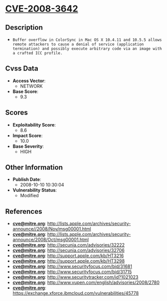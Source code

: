 
# [CVE-2008-3642](https://cve.mitre.org/cgi-bin/cvename.cgi?name=CVE-2008-3642)

## Description

- `Buffer overflow in ColorSync in Mac OS X 10.4.11 and 10.5.5 allows remote attackers to cause a denial of service (application termination) and possibly execute arbitrary code via an image with a crafted ICC profile.`

## Cvss Data

- **Access Vector**:
  - NETWORK
- **Base Score**:
  - 9.3

## Scores

- **Exploitability Score**:
  - 8.6
- **Impact Score**:
  - 10.0
- **Base Severity**:
  - HIGH

## Other Information

- **Publish Date**:
  - 2008-10-10 10:30:04
- **Vulnerability Status**:
  - Modified

## References

- **cve@mitre.org**: http://lists.apple.com/archives/security-announce//2008/Nov/msg00001.html
- **cve@mitre.org**: http://lists.apple.com/archives/security-announce/2008/Oct/msg00001.html
- **cve@mitre.org**: http://secunia.com/advisories/32222
- **cve@mitre.org**: http://secunia.com/advisories/32706
- **cve@mitre.org**: http://support.apple.com/kb/HT3216
- **cve@mitre.org**: http://support.apple.com/kb/HT3298
- **cve@mitre.org**: http://www.securityfocus.com/bid/31681
- **cve@mitre.org**: http://www.securityfocus.com/bid/31715
- **cve@mitre.org**: http://www.securitytracker.com/id?1021023
- **cve@mitre.org**: http://www.vupen.com/english/advisories/2008/2780
- **cve@mitre.org**: https://exchange.xforce.ibmcloud.com/vulnerabilities/45778
